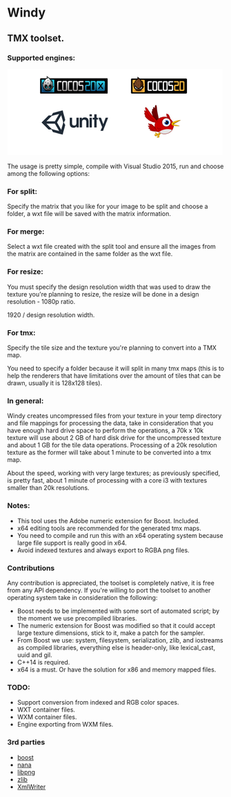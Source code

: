 # Windy
## TMX toolset.

### Supported engines:
![alt tag](https://raw.githubusercontent.com/greentwip/windy/master/readme_files/supported_engines.png)

The usage is pretty simple, compile with Visual Studio 2015, run and choose among the following options:

### For split:
Specify the matrix that you like for your image to be split and choose a folder, a wxt file will be saved with the matrix information.

### For merge:
Select a wxt file created with the split tool and ensure all the images from the matrix are contained in the same folder as the wxt file.

### For resize:
You must specify the design resolution width that was used to draw the texture you're planning to resize, the resize will be done in a design resolution - 1080p ratio.

1920 / design resolution width.

### For tmx:
Specify the tile size and the texture you're planning to convert into a TMX map.

You need to specify a folder because it will split in many tmx maps (this is to help the renderers that have limitations over the amount of tiles that can be drawn, usually it is 128x128 tiles).

### In general:
Windy creates uncompressed files from your texture in your temp directory and file mappings for processing the data, take in consideration that you have enough hard drive space to perform the operations, a 70k x 10k texture will use about 2 GB of hard disk drive for the uncompressed texture and about 1 GB for the tile data operations. Processing of a 20k resolution texture as the former will take about 1 minute to be converted into a tmx map.

About the speed, working with very large textures; as previously specified, is pretty fast, about 1 minute of processing with a core i3 with textures smaller than 20k resolutions.

### Notes:
* This tool uses the Adobe numeric extension for Boost. Included.
* x64 editing tools are recommended for the generated tmx maps.
* You need to compile and run this with an x64 operating system because large file support is really good in x64.
* Avoid indexed textures and always export to RGBA png files.

### Contributions
Any contribution is appreciated, the toolset is completely native, it is free from any API dependency.
If you're willing to port the toolset to another operating system take in consideration the following:

* Boost needs to be implemented with some sort of automated script; by the moment we use precompiled libraries.  
* The numeric extension for Boost was modified so that it could accept large texture dimensions, stick to it, make a patch for the sampler.
* From Boost we use: system, filesystem, serialization, zlib, and iostreams as compiled libraries, everything else is header-only, like lexical_cast, uuid and gil.
* C++14 is required.
* x64 is a must. Or have the solution for x86 and memory mapped files.

### TODO:
* Support conversion from indexed and RGB color spaces.
* WXT container files.
* WXM container files.
* Engine exporting from WXM files.

### 3rd parties
* [boost](http://www.boost.org/)
* [nana](http://www.nanapro.org)
* [libpng](http://libpng.org/pub/png/libpng.html)
* [zlib](http://zlib.net/)
* [XmlWriter](http://www.codeproject.com/Articles/5588/Simple-C-class-for-XML-writing)
